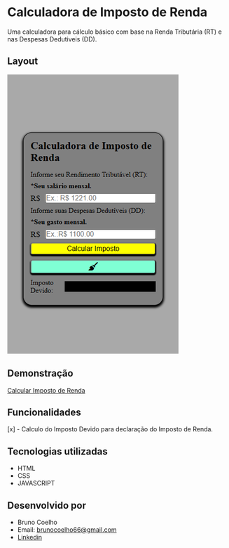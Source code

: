 # Calculadora de Imposto de Renda

Uma calculadora para cálculo básico com base na Renda Tributária (RT) e nas Despesas Dedutiveis (DD).

## Layout
<img src="./Assets/calculadoraImpR.png">

## Demonstração
[Calcular Imposto de Renda]()

## Funcionalidades
 [x] - Calculo do Imposto Devido para declaração do Imposto de Renda.

## Tecnologias utilizadas
 - HTML
 - CSS
 - JAVASCRIPT

## Desenvolvido por
 - Bruno Coelho
 - Email: brunocoelho66@gmail.com
 - [Linkedin](https://www.linkedin.com/in/dev-bcoelho/)